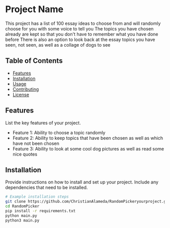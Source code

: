 # Project Name

This project has a list of 100 essay ideas to choose from and will randomly choose for you with some voice to tell you 
The topics you have chosen already are kept so that you don't have to remember what you have done before
There is also an option to look back at the essay topics you have seen, not seen, as well as a collage of dogs to see

## Table of Contents

- [Features](#features)
- [Installation](#installation)
- [Usage](#usage)
- [Contributing](#contributing)
- [License](#license)

## Features

List the key features of your project.

- Feature 1: Ability to choose a topic randomly
- Feature 2: Ability to keep topics that have been chosen as well as which have not been chosen
- Feature 3: Ability to look at some cool dog pictures as well as read some nice quotes

## Installation

Provide instructions on how to install and set up your project. Include any dependencies that need to be installed.

```bash
# Example installation steps
git clone https://github.com/ChristianAlameda/RandomPickeryourproject.git
cd RandomPicker
pip install -r requirements.txt
python main.py
python3 main.py
